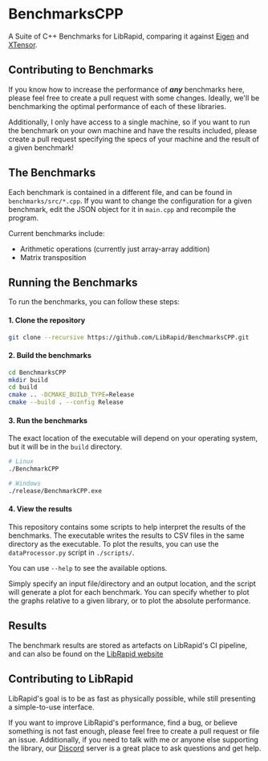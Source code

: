 # BenchmarksCPP

A Suite of C++ Benchmarks for LibRapid, comparing it against [Eigen](https://gitlab.com/libeigen/eigen.git)
and [XTensor](https://github.com/xtensor-stack/xtensor.git).

## Contributing to Benchmarks

If you know how to increase the performance of ***any*** benchmarks here, please feel free to create a pull request with
some changes. Ideally, we'll be benchmarking the optimal performance of each of these libraries.

Additionally, I only have access to a single machine, so if you want to run the benchmark on your own machine and have
the results included, please create a pull request specifying the specs of your machine and the result of a given
benchmark!

## The Benchmarks

Each benchmark is contained in a different file, and can be found in `benchmarks/src/*.cpp`. If you want to change the
configuration for a given benchmark, edit the JSON object for it in `main.cpp` and recompile the program.

Current benchmarks include:

- Arithmetic operations (currently just array-array addition)
- Matrix transposition

## Running the Benchmarks

To run the benchmarks, you can follow these steps:

#### 1. Clone the repository

```bash
git clone --recursive https://github.com/LibRapid/BenchmarksCPP.git
```

#### 2. Build the benchmarks

```bash
cd BenchmarksCPP
mkdir build
cd build
cmake .. -DCMAKE_BUILD_TYPE=Release
cmake --build . --config Release
```

#### 3. Run the benchmarks

The exact location of the executable will depend on your operating system, but it will be in the `build` directory.

```bash
# Linux
./BenchmarkCPP

# Windows
./release/BenchmarkCPP.exe
```

#### 4. View the results

This repository contains some scripts to help interpret the results of the benchmarks. The executable writes the results
to CSV files in the same directory as the executable. To plot the results, you can use the `dataProcessor.py` script in
`./scripts/`.

You can use `--help` to see the available options.

Simply specify an input file/directory and an output location, and the script will generate a plot for each benchmark.
You can specify whether to plot the graphs relative to a given library, or to plot the absolute performance.

## Results

The benchmark results are stored as artefacts on LibRapid's CI pipeline, and can also be found on
the [LibRapid website](https://librapid.readthedocs.io/en/test/BenchmarkResults/BenchmarkResults.html)

## Contributing to LibRapid

LibRapid's goal is to be as fast as physically possible, while still presenting a simple-to-use interface.

If you want to improve LibRapid's performance, find a bug, or believe something is not fast enough, please feel free to
create a pull request or file an issue. Additionally, if you need to talk with me or anyone else supporting the library,
our [Discord](https://discord.gg/cGxTFTgCAC) server is a great place to ask questions and get help.
